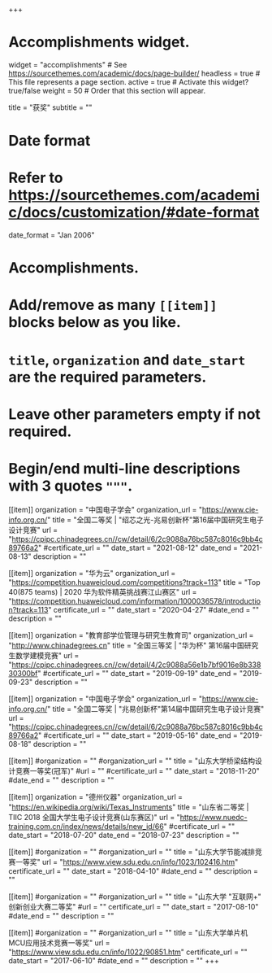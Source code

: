+++
# Accomplishments widget.
widget = "accomplishments"  # See https://sourcethemes.com/academic/docs/page-builder/
headless = true  # This file represents a page section.
active = true  # Activate this widget? true/false
weight = 50  # Order that this section will appear.

title = "获奖"
subtitle = ""

# Date format
#   Refer to https://sourcethemes.com/academic/docs/customization/#date-format
date_format = "Jan 2006"

# Accomplishments.
#   Add/remove as many `[[item]]` blocks below as you like.
#   `title`, `organization` and `date_start` are the required parameters.
#   Leave other parameters empty if not required.
#   Begin/end multi-line descriptions with 3 quotes `"""`.
[[item]]
  organization = "中国电子学会"
  organization_url = "https://www.cie-info.org.cn/"
  title = "全国二等奖 | \"绍芯之光-兆易创新杯\"第16届中国研究生电子设计竞赛"
  url = "https://cpipc.chinadegrees.cn//cw/detail/6/2c9088a76bc587c8016c9bb4c89766a2"
  #certificate_url = ""
  date_start = "2021-08-12"
  date_end = "2021-08-13"
  description = ""


[[item]]
  organization = "华为云"
  organization_url = "https://competition.huaweicloud.com/competitions?track=113"
  title = "Top 40(875 teams) | 2020 华为软件精英挑战赛江山赛区"
  url = "https://competition.huaweicloud.com/information/1000036578/introduction?track=113"
  certificate_url = ""
  date_start = "2020-04-27"
  #date_end = ""
  description = ""

[[item]]
  organization = "教育部学位管理与研究生教育司"
  organization_url = "http://www.chinadegrees.cn"
  title = "全国三等奖 | \"华为杯\" 第16届中国研究生数学建模竞赛"
  url = "https://cpipc.chinadegrees.cn//cw/detail/4/2c9088a56e1b7bf9016e8b33830300bf"
  #certificate_url = ""
  date_start = "2019-09-19"
  date_end = "2019-09-23"
  description = ""

[[item]]
  organization = "中国电子学会"
  organization_url = "https://www.cie-info.org.cn/"
  title = "全国二等奖 | \"兆易创新杯\"第14届中国研究生电子设计竞赛"
  url = "https://cpipc.chinadegrees.cn//cw/detail/6/2c9088a76bc587c8016c9bb4c89766a2"
  #certificate_url = ""
  date_start = "2019-05-16"
  date_end = "2019-08-18"
  description = ""
 
[[item]]
  #organization = ""
  #organization_url = ""
  title = "山东大学桥梁结构设计竞赛一等奖(冠军)"
  #url = ""
  #certificate_url = ""
  date_start = "2018-11-20"
  #date_end = ""
  description = ""
 
[[item]]
  organization = "德州仪器"
  organization_url = "https://en.wikipedia.org/wiki/Texas_Instruments"
  title = "山东省二等奖 | TIIC 2018 全国大学生电子设计竞赛(山东赛区)"
  url = "https://www.nuedc-training.com.cn/index/news/details/new_id/66"
  #certificate_url = ""
  date_start = "2018-07-20"
  date_end = "2018-07-23"
  description = ""
  
[[item]]
  #organization = ""
  #organization_url = ""
  title = "山东大学节能减排竞赛一等奖"
  url = "https://www.view.sdu.edu.cn/info/1023/102416.htm"
  certificate_url = ""
  date_start = "2018-04-10"
  #date_end = ""
  description = ""

[[item]]
  #organization = ""
  #organization_url = ""
  title = "山东大学 \"互联网+\" 创新创业大赛二等奖"
  #url = ""
  certificate_url = ""
  date_start = "2017-08-10"
  #date_end = ""
  description = ""

[[item]]
  #organization = ""
  #organization_url = ""
  title = "山东大学单片机MCU应用技术竞赛一等奖"
  url = "https://www.view.sdu.edu.cn/info/1022/90851.htm"
  certificate_url = ""
  date_start = "2017-06-10"
  #date_end = ""
  description = ""
+++
